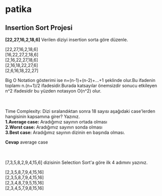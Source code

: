 # patika
## Insertion Sort Projesi
**[22,27,16,2,18,6]** Verilen diziyi insertion sorta göre düzenle.

   [22,27,16,2,18,6] <br/>
   [16,22,27,2,18,6]  <br/>
   [2,16,22,27,18,6]  <br/>
   [2,16,18,22,27,6]  <br/>
   [2,6,16,18,22,27]  <br/>

Big O Notation gösterimi ise n+(n-1)+(n-2)+...+1 şeklinde olur.Bu ifadenin toplamı n.(n+1)/2 ifadesidir.Burada katsayılar önemsizdir sonucu etkileyen n^2 ifadesidir bu yüzden 
notasyon O(n^2) olur.<br/>
<br/><br/>

Time Complexity: Dizi sıralandıktan sonra 18 sayısı aşağıdaki case'lerden hangisinin kapsamına girer? Yazınız.<br/>
**1.Average case:** Aradığımız sayının ortada olması<br/>
**2.Worst case:** Aradığımız sayının sonda olması<br/>
**3.Best case:** Aradığımız sayının dizinin en başında olması.<br/>

**Cevap** average case


<br/><br/>
[7,3,5,8,2,9,4,15,6] dizisinin Selection Sort'a göre ilk 4 adımını yazınız.

   [2,3,5,8,7,9,4,15,16]  <br/>
   [2,3,5,8,7,9,4,15,16]  <br/>
   [2,3,4,8,7,9,5,15,16]  <br/>
   [2,3,4,5,7,9,8,15,16]  <br/>





   
   
    

   

